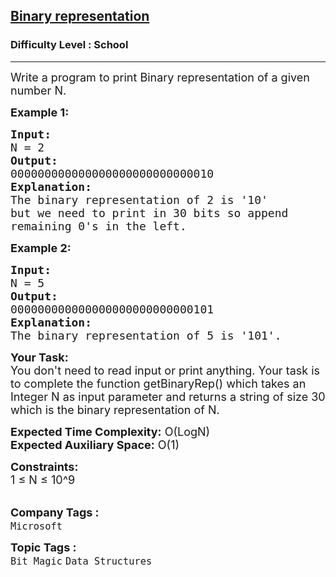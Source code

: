 <h2><a href="https://practice.geeksforgeeks.org/problems/binary-representation5003/1?page=1&category[]=Bit%20Magic&sortBy=difficulty">Binary representation</a></h2><h3>Difficulty Level : School</h3><hr><div class="problems_problem_content__Xm_eO"><p><span style="font-size:18px">Write a program to print Binary representation of a given number N.</span></p>

<p><strong><span style="font-size:18px">Example 1:</span></strong></p>

<pre><strong><span style="font-size:18px">Input:
</span></strong><span style="font-size:18px">N = 2</span>
<strong><span style="font-size:18px">Output:
</span></strong><span style="font-size:18px">000000000000000000000000000010</span>
<strong><span style="font-size:18px">Explanation:
</span></strong><span style="font-size:18px">The binary representation of 2 is '10'
but we need to print in 30 bits so append
remaining 0's in the left.</span></pre>

<p><strong><span style="font-size:18px">Example 2:</span></strong></p>

<pre><span style="font-size:18px"><strong>Input:</strong>
N = 5</span>
<span style="font-size:18px"><strong>Output:</strong>
000000000000000000000000000101</span>
<span style="font-size:18px"><strong>Explanation:</strong>
The binary representation of 5 is '101'.</span></pre>

<p><span style="font-size:18px"><strong>Your Task:&nbsp;&nbsp;</strong><br>
You don't need to read input or print anything. Your task is to complete the function&nbsp;getBinaryRep()&nbsp;which takes an Integer N as input parameter&nbsp;and returns a string of size 30 which is the binary representation of N.</span></p>

<p><span style="font-size:18px"><strong>Expected Time Complexity:</strong>&nbsp;O(LogN)<br>
<strong>Expected Auxiliary Space:</strong>&nbsp;O(1)</span></p>

<p><span style="font-size:18px"><strong>Constraints:</strong><br>
1 ≤ N ≤ 10^9</span><br>
&nbsp;</p>
</div><p><span style=font-size:18px><strong>Company Tags : </strong><br><code>Microsoft</code>&nbsp;<br><p><span style=font-size:18px><strong>Topic Tags : </strong><br><code>Bit Magic</code>&nbsp;<code>Data Structures</code>&nbsp;